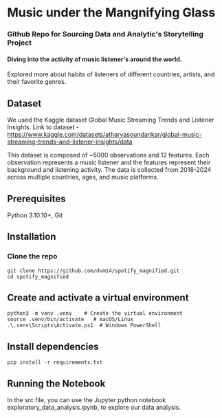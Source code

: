 # Music under the Mangnifying Glass

### Github Repo for Sourcing Data and Analytic's Storytelling Project
#### Diving into the activity of music listener's around the world.
Explored more about habits of listeners of different countries, artists, and their favorite genres.

## Dataset

We used the Kaggle dataset Global Music Streaming Trends and Listener Insights.
Link to dataset - https://www.kaggle.com/datasets/atharvasoundankar/global-music-streaming-trends-and-listener-insights/data

This dataset is composed of ~5000 observations and 12 features. Each observation represents a music listener and the features represent their background and listening activity. The data is collected from 2018-2024 across multiple countries, ages, and music platforms.


## Prerequisites

Python 3.10.10+, Git

## Installation

### Clone the repo

```
git clone https://github.com/dvm14/spotify_magnified.git
cd spotify_magnified
```

## Create and activate a virtual environment

```
python3 -m venv .venv    # Create the virtual environment
source .venv/bin/activate   # macOS/Linux
.\.venv\Scripts\Activate.ps1  # Windows PowerShell
```

## Install dependencies

```
pip install -r requirements.txt
```

## Running the Notebook

In the src file, you can use the Jupyter python notebook exploratory_data_analysis.ipynb, to explore our data analysis.
